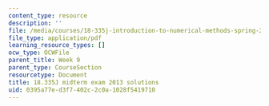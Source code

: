 ```yaml
---
content_type: resource
description: ''
file: /media/courses/18-335j-introduction-to-numerical-methods-spring-2019/0395a77ed3f7402c2c0a1028f5419710_MIT18_335JS19_exam13sol.pdf
file_type: application/pdf
learning_resource_types: []
ocw_type: OCWFile
parent_title: Week 9
parent_type: CourseSection
resourcetype: Document
title: 18.335J midterm exam 2013 solutions
uid: 0395a77e-d3f7-402c-2c0a-1028f5419710
---
```

